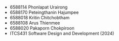 - 6588114 Phonlapat Urairong
- 6588170 Peteingthanin Hajumpee
- 6588018 Kritin Chitchobtham
- 6588108 Arus Thienmee
- 6588020 Pakaporn Chokpiroon
- ITCS431 Software Design and Development (2024)